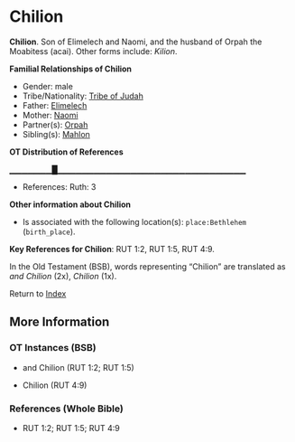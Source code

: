 # Chilion
**Chilion**. 
Son of Elimelech and Naomi, and the husband of Orpah the Moabitess (acai). 
Other forms include: 
*Kilion*. 




**Familial Relationships of Chilion**


* Gender: male
* Tribe/Nationality: [Tribe of Judah](../../../groups/md/acai/Judah.md)
* Father: [Elimelech](Elimelech.md)
* Mother: [Naomi](Naomi.md)
* Partner(s): [Orpah](Orpah.md)
* Sibling(s): [Mahlon](Mahlon.md)


**OT Distribution of References**

▁▁▁▁▁▁▁█▁▁▁▁▁▁▁▁▁▁▁▁▁▁▁▁▁▁▁▁▁▁▁▁▁▁▁▁▁▁▁
* References: Ruth: 3





**Other information about Chilion**


* Is associated with the following location(s): 
`place:Bethlehem` (`birth_place`). 


**Key References for Chilion**: 
RUT 1:2, RUT 1:5, RUT 4:9. 


In the Old Testament (BSB), words representing “Chilion” are translated as 
*and Chilion* (2x), *Chilion* (1x). 




Return to [Index](00-Index.md)

## More Information

### OT Instances (BSB)

* and Chilion (RUT 1:2; RUT 1:5)

* Chilion (RUT 4:9)



### References (Whole Bible)

* RUT 1:2; RUT 1:5; RUT 4:9



